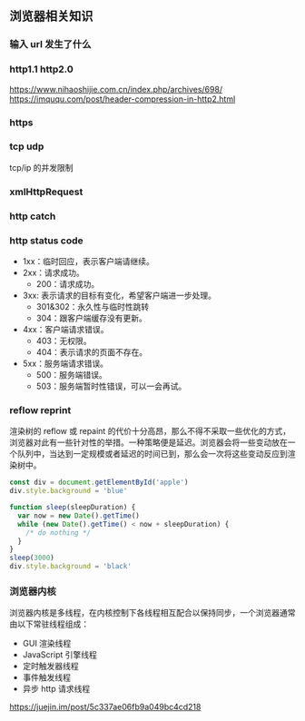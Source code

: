 ## 浏览器相关知识

### 输入 url 发生了什么

### http1.1 http2.0

https://www.nihaoshijie.com.cn/index.php/archives/698/
https://imququ.com/post/header-compression-in-http2.html

### https

### tcp udp

tcp/ip 的并发限制

### xmlHttpRequest

### http catch

### http status code

- 1xx：临时回应，表示客户端请继续。
- 2xx：请求成功。
  - 200：请求成功。
- 3xx: 表示请求的目标有变化，希望客户端进一步处理。
  - 301&amp;302：永久性与临时性跳转
  - 304：跟客户端缓存没有更新。
- 4xx：客户端请求错误。
  - 403：无权限。
  - 404：表示请求的页面不存在。
- 5xx：服务端请求错误。
  - 500：服务端错误。
  - 503：服务端暂时性错误，可以一会再试。
    <!-- TODO -->

### reflow reprint

渲染树的 reflow 或 repaint 的代价十分高昂，那么不得不采取一些优化的方式，浏览器对此有一些针对性的举措。一种策略便是延迟。浏览器会将一些变动放在一个队列中，当达到一定规模或者延迟的时间已到，那么会一次将这些变动反应到渲染树中。

```js
const div = document.getElementById('apple')
div.style.background = 'blue'

function sleep(sleepDuration) {
  var now = new Date().getTime()
  while (new Date().getTime() < now + sleepDuration) {
    /* do nothing */
  }
}
sleep(3000)
div.style.background = 'black'
```

### 浏览器内核

浏览器内核是多线程，在内核控制下各线程相互配合以保持同步，一个浏览器通常由以下常驻线程组成：

- GUI 渲染线程
- JavaScript 引擎线程
- 定时触发器线程
- 事件触发线程
- 异步 http 请求线程

https://juejin.im/post/5c337ae06fb9a049bc4cd218
